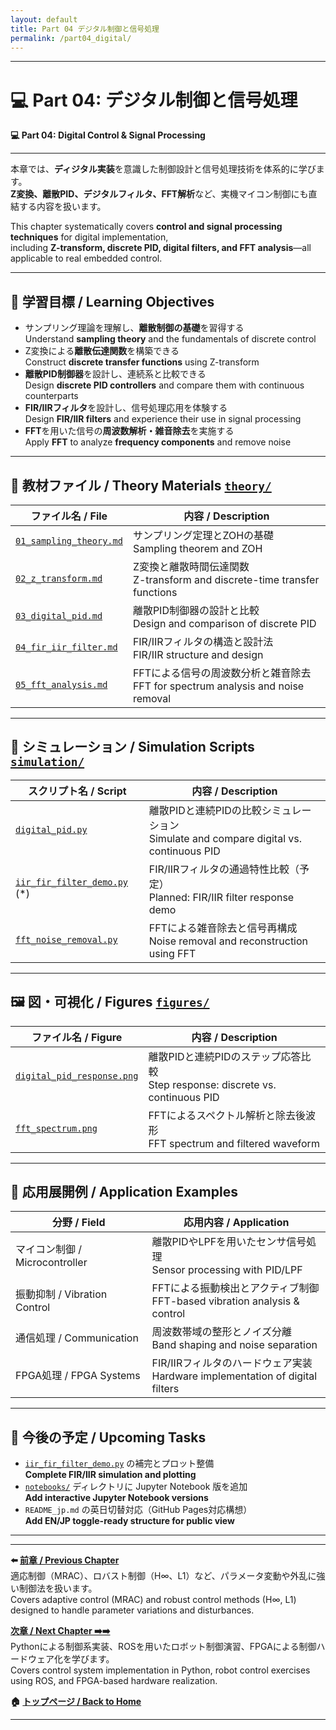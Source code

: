 ```yaml
---
layout: default
title: Part 04 デジタル制御と信号処理
permalink: /part04_digital/
---
```


---

# 💻 Part 04: デジタル制御と信号処理  
**💻 Part 04: Digital Control & Signal Processing**

---

本章では、**ディジタル実装**を意識した制御設計と信号処理技術を体系的に学びます。  
**Z変換、離散PID、デジタルフィルタ、FFT解析**など、実機マイコン制御にも直結する内容を扱います。

This chapter systematically covers **control and signal processing techniques** for digital implementation,  
including **Z-transform, discrete PID, digital filters, and FFT analysis**—all applicable to real embedded control.

---

## 🎯 **学習目標 / Learning Objectives**

- サンプリング理論を理解し、**離散制御の基礎**を習得する  
  Understand **sampling theory** and the fundamentals of discrete control  
- Z変換による**離散伝達関数**を構築できる  
  Construct **discrete transfer functions** using Z-transform  
- **離散PID制御器**を設計し、連続系と比較できる  
  Design **discrete PID controllers** and compare them with continuous counterparts  
- **FIR/IIRフィルタ**を設計し、信号処理応用を体験する  
  Design **FIR/IIR filters** and experience their use in signal processing  
- **FFT**を用いた信号の**周波数解析・雑音除去**を実施する  
  Apply **FFT** to analyze **frequency components** and remove noise

---

## 📘 **教材ファイル / Theory Materials** [`theory/`](theory/)

| **ファイル名 / File** | **内容 / Description** |
|------------------------|-------------------------|
| [`01_sampling_theory.md`](theory/01_sampling_theory.md) | サンプリング定理とZOHの基礎<br>Sampling theorem and ZOH |
| [`02_z_transform.md`](theory/02_z_transform.md) | Z変換と離散時間伝達関数<br>Z-transform and discrete-time transfer functions |
| [`03_digital_pid.md`](theory/03_digital_pid.md) | 離散PID制御器の設計と比較<br>Design and comparison of discrete PID |
| [`04_fir_iir_filter.md`](theory/04_fir_iir_filter.md) | FIR/IIRフィルタの構造と設計法<br>FIR/IIR structure and design |
| [`05_fft_analysis.md`](theory/05_fft_analysis.md) | FFTによる信号の周波数分析と雑音除去<br>FFT for spectrum analysis and noise removal |

---

## 🧪 **シミュレーション / Simulation Scripts** [`simulation/`](simulation/)

| **スクリプト名 / Script** | **内容 / Description** |
|----------------------------|-------------------------|
| [`digital_pid.py`](simulation/digital_pid.py) | 離散PIDと連続PIDの比較シミュレーション<br>Simulate and compare digital vs. continuous PID |
| [`iir_fir_filter_demo.py`](simulation/iir_fir_filter_demo.py) (*) | FIR/IIRフィルタの通過特性比較（予定）<br>Planned: FIR/IIR filter response demo |
| [`fft_noise_removal.py`](simulation/fft_noise_removal.py) | FFTによる雑音除去と信号再構成<br>Noise removal and reconstruction using FFT |

---

## 🖼️ **図・可視化 / Figures** [`figures/`](figures/)

| **ファイル名 / Figure** | **内容 / Description** |
|--------------------------|-------------------------|
| [`digital_pid_response.png`](figures/digital_pid_response.png) | 離散PIDと連続PIDのステップ応答比較<br>Step response: discrete vs. continuous PID |
| [`fft_spectrum.png`](figures/fft_spectrum.png) | FFTによるスペクトル解析と除去後波形<br>FFT spectrum and filtered waveform |

---

## 🧩 **応用展開例 / Application Examples**

| **分野 / Field** | **応用内容 / Application** |
|------------------|----------------------------|
| マイコン制御 / Microcontroller | 離散PIDやLPFを用いたセンサ信号処理<br>Sensor processing with PID/LPF |
| 振動抑制 / Vibration Control | FFTによる振動検出とアクティブ制御<br>FFT-based vibration analysis & control |
| 通信処理 / Communication | 周波数帯域の整形とノイズ分離<br>Band shaping and noise separation |
| FPGA処理 / FPGA Systems | FIR/IIRフィルタのハードウェア実装<br>Hardware implementation of digital filters |

---

## 🚧 **今後の予定 / Upcoming Tasks**

- [`iir_fir_filter_demo.py`](simulation/iir_fir_filter_demo.py) の補完とプロット整備  
  **Complete FIR/IIR simulation and plotting**  
- [`notebooks/`](./notebooks/) ディレクトリに Jupyter Notebook 版を追加  
  **Add interactive Jupyter Notebook versions**  
- `README_jp.md` の英日切替対応（GitHub Pages対応構想）  
  **Add EN/JP toggle-ready structure for public view**  

---

---

**⬅️ [前章 / Previous Chapter](../part03_adaptive/)**  
適応制御（MRAC）、ロバスト制御（H∞、L1）など、パラメータ変動や外乱に強い制御法を扱います。  
Covers adaptive control (MRAC) and robust control methods (H∞, L1) designed to handle parameter variations and disturbances.

**[次章 / Next Chapter ➡️➡️](../part05_practical/)**  
Pythonによる制御系実装、ROSを用いたロボット制御演習、FPGAによる制御ハードウェア化を学びます。  
Covers control system implementation in Python, robot control exercises using ROS, and FPGA-based hardware realization.

**🏠 [トップページ / Back to Home](../README.md)**

---
